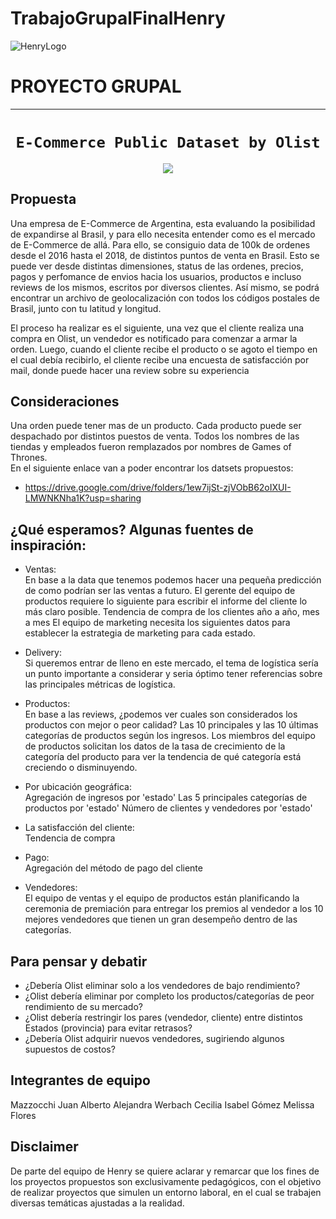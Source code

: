 # TrabajoGrupalFinalHenry

![HenryLogo](https://d31uz8lwfmyn8g.cloudfront.net/Assets/logo-henry-white-lg.png)

# **PROYECTO GRUPAL**

- - -

# <h1 align="center">**` E-Commerce Public Dataset by Olist `**

<p align="center">
<img src="https://play-lh.googleusercontent.com/eqLTXWdyygKUf85JsCXmcLSr1GnoYNLJfFVCmY-N8xGFr2T3PWwNcFdJ2Sx7MwcO6ac"   
>
</p>

## Propuesta

Una empresa de E-Commerce de Argentina, esta evaluando la posibilidad de expandirse al Brasil, y para ello necesita entender como es el mercado de E-Commerce de allá.
Para ello, se consiguio data de 100k de ordenes desde el 2016 hasta el 2018, de distintos puntos de venta en Brasil.
Esto se puede ver desde distintas dimensiones, status de las ordenes, precios, pagos y perfomance de envios hacia los usuarios, productos e incluso reviews de los mismos, escritos por diversos clientes.
Así mismo, se podrá encontrar un archivo de geolocalización con todos los códigos postales de Brasil, junto con tu latitud y longitud.

El proceso ha realizar es el siguiente, una vez que el cliente realiza una compra en Olist, un vendedor es notificado para comenzar a armar la orden.
Luego, cuando el cliente recibe el producto o se agoto el tiempo en el cual debía recibirlo, el cliente recibe una encuesta de satisfacción por mail, donde puede hacer una review sobre su experiencia


## Consideraciones
Una orden puede tener mas de un producto.
Cada producto puede ser despachado por distintos puestos de venta.
Todos los nombres de las tiendas y empleados fueron remplazados por nombres de Games of Thrones.  
En el siguiente enlace van a poder encontrar los datsets propuestos:
- https://drive.google.com/drive/folders/1ew7ijSt-zjVObB62oIXUI-LMWNKNha1K?usp=sharing


## ¿Qué esperamos?  Algunas fuentes de inspiración:  

* Ventas:<br>
En base a la data que tenemos podemos hacer una pequeña predicción de como podrían ser las ventas a futuro. 
El gerente del equipo de productos requiere lo siguiente para escribir el informe del cliente lo más claro posible.
Tendencia de compra de los clientes año a año, mes a mes
El equipo de marketing necesita los siguientes datos para establecer la estrategia de marketing para cada estado.

* Delivery:<br>
Si queremos entrar de lleno en este mercado, el tema de logística sería un punto importante a considerar y seria óptimo tener referencias sobre las principales métricas de logística.

* Productos:<br>
En base a las reviews, ¿podemos ver cuales son considerados los productos con mejor o peor calidad? 
Las 10 principales y las 10 últimas categorías de productos según los ingresos.
Los miembros del equipo de productos solicitan los datos de la tasa de crecimiento de la categoría del producto para ver la tendencia de qué categoría está creciendo o disminuyendo.

* Por ubicación geográfica:<br>
Agregación de ingresos por 'estado'
Las 5 principales categorías de productos por 'estado'
Número de clientes y vendedores por 'estado'

* La satisfacción del cliente:<br>
Tendencia de compra

* Pago:<br>
Agregación del método de pago del cliente

* Vendedores:<br>
El equipo de ventas y el equipo de productos están planificando la ceremonia de premiación para entregar los premios al vendedor a los 10 mejores vendedores que tienen un gran desempeño dentro de las categorías. 


## Para pensar y debatir
- ¿Debería Olist eliminar solo a los vendedores de bajo rendimiento?
- ¿Olist debería eliminar por completo los productos/categorías de peor rendimiento de su mercado?
- ¿Olist debería restringir los pares (vendedor, cliente) entre distintos Estados (provincia) para evitar retrasos?
- ¿Debería Olist adquirir nuevos vendedores, sugiriendo algunos supuestos de costos?



## Integrantes de equipo
Mazzocchi Juan Alberto
Alejandra Werbach
Cecilia Isabel Gómez
Melissa Flores



## Disclaimer  
De parte del equipo de Henry se quiere aclarar y remarcar que los fines de los proyectos propuestos son exclusivamente pedagógicos, con el objetivo de realizar proyectos que simulen un entorno laboral, en el cual se trabajen diversas temáticas ajustadas a la realidad.


